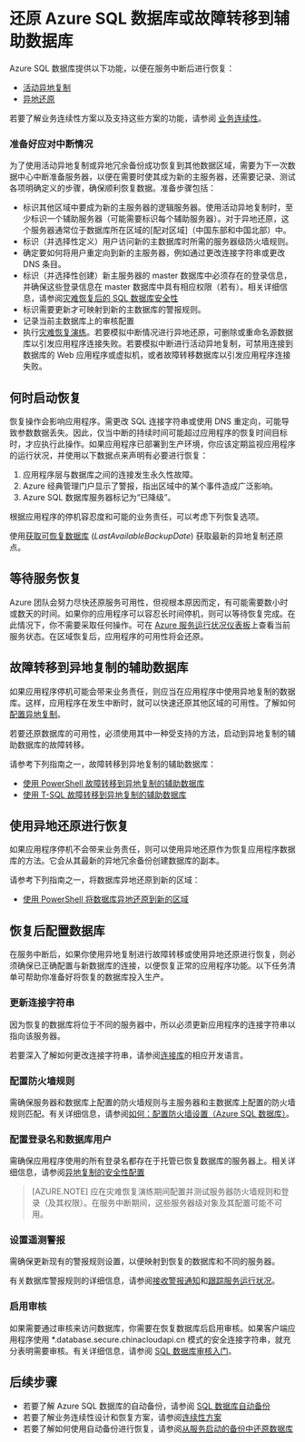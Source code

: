<properties 
   pageTitle="SQL 数据库灾难恢复" 
   description="了解在发生区域性的数据中心中断或故障后，如何使用 Azure SQL 数据库活动异地复制和异地还原功能来恢复数据库。" 
   services="sql-database" 
   documentationCenter="" 
   authors="CarlRabeler" 
   manager="jhubbard" 
   editor="monicar"/>  


<tags
   ms.service="sql-database"
   ms.devlang="NA"
   ms.topic="article"
   ms.tgt_pltfrm="NA"
   ms.workload="NA" 
   ms.date="10/13/2016"
   wacn.date="10/31/2016"
   ms.author="carlrab"/>

# 还原 Azure SQL 数据库或故障转移到辅助数据库

Azure SQL 数据库提供以下功能，以便在服务中断后进行恢复：

- [活动异地复制](/documentation/articles/sql-database-geo-replication-overview/)
- [异地还原](/documentation/articles/sql-database-recovery-using-backups/#point-in-time-restore)

若要了解业务连续性方案以及支持这些方案的功能，请参阅 [业务连续性](/documentation/articles/sql-database-business-continuity/)。

### 准备好应对中断情况

为了使用活动异地复制或异地冗余备份成功恢复到其他数据区域，需要为下一次数据中心中断准备服务器，以便在需要时使其成为新的主服务器，还需要记录、测试各项明确定义的步骤，确保顺利恢复数据。准备步骤包括：

- 标识其他区域中要成为新的主服务器的逻辑服务器。使用活动异地复制时，至少标识一个辅助服务器（可能需要标识每个辅助服务器）。对于异地还原，这个服务器通常位于数据库所在区域的[配对区域]（中国东部和中国北部）中。
- 标识（并选择性定义）用户访问新的主数据库时所需的服务器级防火墙规则。
- 确定要如何将用户重定向到新的主服务器，例如通过更改连接字符串或更改 DNS 条目。
- 标识（并选择性创建）新主服务器的 master 数据库中必须存在的登录信息，并确保这些登录信息在 master 数据库中具有相应权限（若有）。相关详细信息，请参阅[灾难恢复后的 SQL 数据库安全性](/documentation/articles/sql-database-geo-replication-security-config/)
- 标识需要更新才可映射到新的主数据库的警报规则。
- 记录当前主数据库上的审核配置
- 执行[灾难恢复演练](/documentation/articles/sql-database-disaster-recovery-drills/)。若要模拟中断情况进行异地还原，可删除或重命名源数据库以引发应用程序连接失败。若要模拟中断进行活动异地复制，可禁用连接到数据库的 Web 应用程序或虚拟机，或者故障转移数据库以引发应用程序连接失败。

## 何时启动恢复

恢复操作会影响应用程序。需更改 SQL 连接字符串或使用 DNS 重定向，可能导致参数数据丢失。因此，仅当中断的持续时间可能超过应用程序的恢复时间目标时，才应执行此操作。如果应用程序已部署到生产环境，你应该定期监视应用程序的运行状况，并使用以下数据点来声明有必要进行恢复：

1.	应用程序层与数据库之间的连接发生永久性故障。
2.	Azure 经典管理门户显示了警报，指出区域中的某个事件造成广泛影响。
3.	Azure SQL 数据库服务器标记为“已降级”。

根据应用程序的停机容忍度和可能的业务责任，可以考虑下列恢复选项。

使用[获取可恢复数据库](https://msdn.microsoft.com/zh-cn/library/dn800985.aspx) (*LastAvailableBackupDate*) 获取最新的异地复制还原点。

## 等待服务恢复

Azure 团队会努力尽快还原服务可用性，但视根本原因而定，有可能需要数小时或数天的时间。如果你的应用程序可以容忍长时间停机，则可以等待恢复完成。在此情况下，你不需要采取任何操作。可在 [Azure 服务运行状况仪表板](/support/service-dashboard/)上查看当前服务状态。在区域恢复后，应用程序的可用性将会还原。

## 故障转移到异地复制的辅助数据库

如果应用程序停机可能会带来业务责任，则应当在应用程序中使用异地复制的数据库。这样，应用程序在发生中断时，就可以快速还原其他区域的可用性。了解如何[配置异地复制](/documentation/articles/sql-database-geo-replication-powershell/)。

若要还原数据库的可用性，必须使用其中一种受支持的方法，启动到异地复制的辅助数据库的故障转移。

请参考下列指南之一，故障转移到异地复制的辅助数据库：

- [使用 PowerShell 故障转移到异地复制的辅助数据库](/documentation/articles/sql-database-geo-replication-powershell/)
- [使用 T-SQL 故障转移到异地复制的辅助数据库](/documentation/articles/sql-database-geo-replication-transact-sql/) 

## 使用异地还原进行恢复

如果应用程序停机不会带来业务责任，则可以使用异地还原作为恢复应用程序数据库的方法。它会从其最新的异地冗余备份创建数据库的副本。

请参考下列指南之一，将数据库异地还原到新的区域：

- [使用 PowerShell 将数据库异地还原到新的区域](/documentation/articles/sql-database-geo-restore-powershell/) 

## 恢复后配置数据库

在服务中断后，如果你使用异地复制进行故障转移或使用异地还原进行恢复，则必须确保已正确配置与新数据库的连接，以便恢复正常的应用程序功能。以下任务清单可帮助你准备好将恢复的数据库投入生产。

### 更新连接字符串

因为恢复的数据库将位于不同的服务器中，所以必须更新应用程序的连接字符串以指向该服务器。

若要深入了解如何更改连接字符串，请参阅[连接库](/documentation/articles/sql-database-libraries/)的相应开发语言。

### 配置防火墙规则

需确保服务器和数据库上配置的防火墙规则与主服务器和主数据库上配置的防火墙规则匹配。有关详细信息，请参阅[如何：配置防火墙设置（Azure SQL 数据库）](/documentation/articles/sql-database-configure-firewall-settings-powershell/)。


### 配置登录名和数据库用户

需确保应用程序使用的所有登录名都存在于托管已恢复数据库的服务器上。相关详细信息，请参阅[异地复制的安全性配置](/documentation/articles/sql-database-geo-replication-security-config/)

>[AZURE.NOTE] 应在灾难恢复演练期间配置并测试服务器防火墙规则和登录（及其权限）。在服务中断期间，这些服务器级对象及其配置可能不可用。

### 设置遥测警报

需确保更新现有的警报规则设置，以便映射到恢复的数据库和不同的服务器。

有关数据库警报规则的详细信息，请参阅[接收警报通知](/documentation/articles/insights-receive-alert-notifications/)和[跟踪服务运行状况](/documentation/articles/insights-service-health/)。

### 启用审核

如果需要通过审核来访问数据库，你需要在恢复数据库后启用审核。如果客户端应用程序使用 *.database.secure.chinacloudapi.cn 模式的安全连接字符串，就充分表明需要审核。有关详细信息，请参阅 [SQL 数据库审核入门](/documentation/articles/sql-database-auditing-get-started/)。


## 后续步骤

- 若要了解 Azure SQL 数据库的自动备份，请参阅 [SQL 数据库自动备份](/documentation/articles/sql-database-automated-backups/)
- 若要了解业务连续性设计和恢复方案，请参阅[连续性方案](/documentation/articles/sql-database-business-continuity/)
- 若要了解如何使用自动备份进行恢复，请参阅[从服务启动的备份中还原数据库](/documentation/articles/sql-database-recovery-using-backups/)

<!---HONumber=Mooncake_1024_2016-->